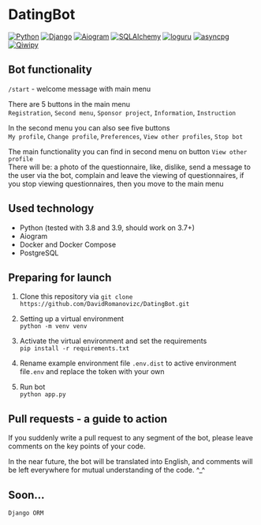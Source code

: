 # DatingBot
 [![Python](https://img.shields.io/badge/Python-3.8%2B-blueviolet?style=flat-square)](https://www.python.org/downloads/)
 [![Django](https://img.shields.io/badge/Django-3.1.13-ff69b49cf?style=flat-square)](https://pypi.org/project/aiogram/)
 [![Aiogram](https://img.shields.io/badge/aiogram-2.14-9cf?style=flat-square)](https://pypi.org/project/aiogram/)
 [![SQLAlchemy](https://img.shields.io/badge/SQLAlchemy-1.4.21-pink?style=flat-square)](https://pypi.org/project/aiogram/)
 [![loguru](https://img.shields.io/badge/loguru-0.5-red?style=flat-square)](https://pypi.org/project/aiogram/)
 [![asyncpg](https://img.shields.io/badge/asyncpg-0.24-green?style=flat-square)](https://pypi.org/project/aiogram/)
 [![Qiwipy](https://img.shields.io/badge/Qiwipy-2.1.6-important?style=flat-square)](https://pypi.org/project/aiogram/)


## Bot functionality
```/start``` - welcome message with main menu

There are 5 buttons in the main menu\
```Registration```, ```Second menu```, ```Sponsor project```, ```Information```, ```Instruction```

In the second menu you can also see five buttons\
```My profile```, ```Change profile```, ```Preferences```, ```View other profiles```, ```Stop bot```


The main functionality you can find in second menu on button ```View other profile```\
There will be: a photo of the questionnaire, like, dislike, send a message to the user via the bot, complain and leave the viewing of questionnaires, if you stop viewing questionnaires, then you move to the main menu


## Used technology
- Python (tested with 3.8 and 3.9, should work on 3.7+)
- Aiogram
- Docker and Docker Compose
- PostgreSQL

## Preparing for launch
1. Clone this repository via `git clone https://github.com/DavidRomanovizc/DatingBot.git`

2. Setting up a virtual environment\
   `python -m venv venv`
   
3. Activate the virtual environment and set the requirements\
   `pip install -r requirements.txt`
   
4. Rename example environment file `.env.dist` to active environment file`.env` and replace the token with your own

5. Run bot \
   `python app.py`
   
## Pull requests - a guide to action

If you suddenly write a pull request to any segment of the bot, please leave comments on the key points of your code.

In the near future, the bot will be translated into English, and comments will be left everywhere for mutual understanding of the code. ^_^

## Soon...

```Django ORM```
